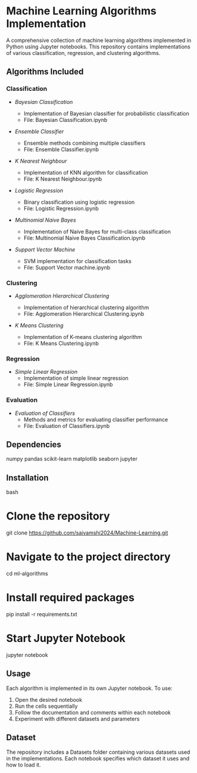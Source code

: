# Machine Learning Algorithms Implementation

A comprehensive collection of machine learning algorithms implemented in Python using Jupyter notebooks. This repository contains implementations of various classification, regression, and clustering algorithms.

## Algorithms Included

### Classification

- *Bayesian Classification*

  - Implementation of Bayesian classifier for probabilistic classification
  - File: Bayesian Classification.ipynb
- *Ensemble Classifier*

  - Ensemble methods combining multiple classifiers
  - File: Ensemble Classifier.ipynb
- *K Nearest Neighbour*

  - Implementation of KNN algorithm for classification
  - File: K Nearest Neighbour.ipynb
- *Logistic Regression*

  - Binary classification using logistic regression
  - File: Logistic Regression.ipynb
- *Multinomial Naive Bayes*

  - Implementation of Naive Bayes for multi-class classification
  - File: Multinomial Naive Bayes Classification.ipynb
- *Support Vector Machine*

  - SVM implementation for classification tasks
  - File: Support Vector machine.ipynb

### Clustering

- *Agglomeration Hierarchical Clustering*

  - Implementation of hierarchical clustering algorithm
  - File: Agglomeration Hierarchical Clustering.ipynb
- *K Means Clustering*

  - Implementation of K-means clustering algorithm
  - File: K Means Clustering.ipynb

### Regression

- *Simple Linear Regression*
  - Implementation of simple linear regression
  - File: Simple Linear Regression.ipynb

### Evaluation

- *Evaluation of Classifiers*
  - Methods and metrics for evaluating classifier performance
  - File: Evaluation of Classifiers.ipynb

## Dependencies

numpy
pandas
scikit-learn
matplotlib
seaborn
jupyter

## Installation

bash

# Clone the repository

git clone https://github.com/saivamshi2024/Machine-Learning.git

# Navigate to the project directory

cd ml-algorithms

# Install required packages

pip install -r requirements.txt

# Start Jupyter Notebook

jupyter notebook

## Usage

Each algorithm is implemented in its own Jupyter notebook. To use:

1. Open the desired notebook
2. Run the cells sequentially
3. Follow the documentation and comments within each notebook
4. Experiment with different datasets and parameters

## Dataset

The repository includes a Datasets folder containing various datasets used in the implementations. Each notebook specifies which dataset it uses and how to load it.
